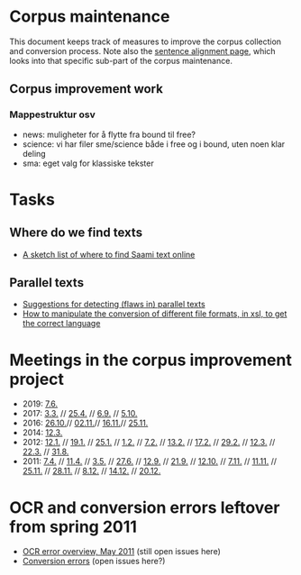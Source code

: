 # Corpus maintenance


This document keeps track of measures to improve the corpus collection and conversion process.
Note also the [sentence alignment page](/tools/tca2.html), which looks
into that specific sub-part of the corpus maintenance.




## Corpus improvement work


### Mappestruktur osv
* news: muligheter for å flytte fra bound til free?
* science: vi har filer sme/science både i free og i bound, uten noen klar deling
* sma: eget valg for klassiske tekster




# Tasks


## Where do we find texts
*  [A sketch list of where to find Saami text online](SaamiTextOnline.html)


## Parallel texts
* [Suggestions for detecting (flaws in) parallel texts](corpus_parallel_maintenance.html)
* [How to manipulate the conversion of different file formats, in xsl, to get the correct language](CorpusConvertingManipulation.html)






# Meetings in the corpus improvement project 


* 2019:
[  7.6.](https://divvungiellatekno.github.io/giellalt.uit.no/admin/corpus/Meeting_2019-06-07.html)
* 2017:
[  3.3.](https://divvungiellatekno.github.io/giellalt.uit.no/admin/corpus/Meeting_2017-03-03.html) //
  [ 25.4.](https://divvungiellatekno.github.io/giellalt.uit.no/admin/corpus/Meeting_2017-04-25.html) //
  [  6.9.](https://divvungiellatekno.github.io/giellalt.uit.no/admin/corpus/Meeting_2017-09-06.html) //
  [ 5.10.](https://divvungiellatekno.github.io/giellalt.uit.no/admin/corpus/Meeting_2017-10-05.html)
* 2016:
[ 26.10.](https://divvungiellatekno.github.io/giellalt.uit.no/admin/corpus/Meeting_2016-10-26.html)//
  [ 02.11.](https://divvungiellatekno.github.io/giellalt.uit.no/admin/corpus/Meeting_2016-11-02.html)//
  [ 16.11.](https://divvungiellatekno.github.io/giellalt.uit.no/admin/corpus/Meeting_2016-11-16.html)//
  [ 25.11.](https://divvungiellatekno.github.io/giellalt.uit.no/admin/corpus/Meeting_2016-11-25.html)
* 2014:
[ 12.3.](https://divvungiellatekno.github.io/giellalt.uit.no/admin/corpus/Meeting_2014-03-12.html) 
* 2012:
[ 12.1.](https://divvungiellatekno.github.io/giellalt.uit.no/admin/corpus/Meeting_2012-01-12.html) //
  [ 19.1.](https://divvungiellatekno.github.io/giellalt.uit.no/admin/corpus/Meeting_2012-01-19.html) //
  [ 25.1.](https://divvungiellatekno.github.io/giellalt.uit.no/admin/corpus/Meeting_2012-01-25.html) //
  [  1.2.](https://divvungiellatekno.github.io/giellalt.uit.no/admin/corpus/Meeting_2012-02-01.html) //
  [  7.2.](https://divvungiellatekno.github.io/giellalt.uit.no/admin/corpus/Meeting_2012-02-07.html) //
  [ 13.2.](https://divvungiellatekno.github.io/giellalt.uit.no/admin/corpus/Meeting_2012-02-13.html) //
  [ 17.2.](https://divvungiellatekno.github.io/giellalt.uit.no/admin/corpus/Meeting_2012-02-17.html) //
  [ 29.2.](https://divvungiellatekno.github.io/giellalt.uit.no/admin/corpus/Meeting_2012-02-29.html) //
  [ 12.3.](https://divvungiellatekno.github.io/giellalt.uit.no/admin/corpus/Meeting_2012-03-12.html) //
  [ 22.3.](https://divvungiellatekno.github.io/giellalt.uit.no/admin/corpus/Meeting_2012-03-22.html) //
  [ 31.8.](https://divvungiellatekno.github.io/giellalt.uit.no/admin/corpus/Meeting_2012-08-31.html)
* 2011:
[  7.4.](https://divvungiellatekno.github.io/giellalt.uit.no/admin/corpus/Meeting_2011-04-07.html) //
  [ 11.4.](https://divvungiellatekno.github.io/giellalt.uit.no/admin/corpus/Meeting_2011-04-11.html) //
  [  3.5.](https://divvungiellatekno.github.io/giellalt.uit.no/admin/corpus/Meeting_2011-05-03.html) //
  [ 27.6.](https://divvungiellatekno.github.io/giellalt.uit.no/admin/corpus/Meeting_2011-06-27.html) //
  [ 12.9.](https://divvungiellatekno.github.io/giellalt.uit.no/admin/corpus/Meeting_2011-09-12.html) //
  [ 21.9.](https://divvungiellatekno.github.io/giellalt.uit.no/admin/corpus/Meeting_2011-09-21.html) //
  [12.10.](https://divvungiellatekno.github.io/giellalt.uit.no/admin/corpus/Meeting_2011-10-12.html) //
  [ 7.11.](https://divvungiellatekno.github.io/giellalt.uit.no/admin/corpus/Meeting_2011-11-07.html) //
  [11.11.](https://divvungiellatekno.github.io/giellalt.uit.no/admin/corpus/Meeting_2011-11-11.html) //
  [25.11.](https://divvungiellatekno.github.io/giellalt.uit.no/admin/corpus/Meeting_2011-11-25.html) //
  [28.11.](https://divvungiellatekno.github.io/giellalt.uit.no/admin/corpus/Meeting_2011-11-28.html) //
  [ 8.12.](https://divvungiellatekno.github.io/giellalt.uit.no/admin/corpus/Meeting_2011-12-08.html) //
  [14.12.](https://divvungiellatekno.github.io/giellalt.uit.no/admin/corpus/Meeting_2011-12-14.html) //
  [20.12.](https://divvungiellatekno.github.io/giellalt.uit.no/admin/corpus/Meeting_2011-12-20.html)








# OCR and conversion errors leftover from spring 2011


* [OCR error overview, May 2011](corpus_ocr_may11.html) (still open issues here)
* [Conversion errors](corpus_conversionerrors_may11.html) (open issues here?)


